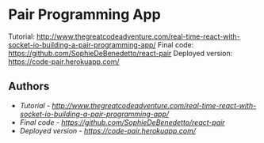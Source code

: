# Pair Programming App

Tutorial: http://www.thegreatcodeadventure.com/real-time-react-with-socket-io-building-a-pair-programming-app/
Final code: https://github.com/SophieDeBenedetto/react-pair
Deployed version: https://code-pair.herokuapp.com/



## Authors

* *Tutorial* - *http://www.thegreatcodeadventure.com/real-time-react-with-socket-io-building-a-pair-programming-app/*
* *Final code* -  *https://github.com/SophieDeBenedetto/react-pair*
* *Deployed version* - *https://code-pair.herokuapp.com/*
